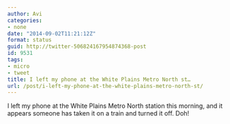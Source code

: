 ```yaml
---
author: Avi
categories:
- none
date: "2014-09-02T11:21:12Z"
format: status
guid: http://twitter-506824167954874368-post
id: 9531
tags:
- micro
- tweet
title: I left my phone at the White Plains Metro North st…
url: /post/i-left-my-phone-at-the-white-plains-metro-north-st/
---
```

I left my phone at the White Plains Metro North station this morning, and it appears someone has taken it on a train and turned it off. Doh!